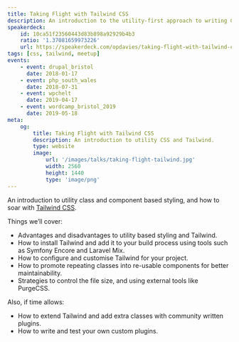 ```yaml
---
title: Taking Flight with Tailwind CSS
description: An introduction to the utility-first approach to writing CSS with a focus on the Tailwind CSS framework.
speakerdeck:
    id: 10ca51f23560443d83b898a92929b4b3
    ratio: '1.37081659973226'
    url: https://speakerdeck.com/opdavies/taking-flight-with-tailwind-css
tags: [css, tailwind, meetup]
events:
    - event: drupal_bristol
      date: 2018-01-17
    - event: php_south_wales
      date: 2018-07-31
    - event: wpchelt
      date: 2019-04-17
    - event: wordcamp_bristol_2019
      date: 2019-05-18
meta:
    og:
        title: Taking Flight with Tailwind CSS
        description: An introduction to utility CSS and Tailwind.
        type: website
        image:
            url: '/images/talks/taking-flight-tailwind.jpg'
            width: 2560
            height: 1440
            type: 'image/png'
---
```

An introduction to utility class and component based styling, and how to soar with [Tailwind CSS][1].

Things we’ll cover:

- Advantages and disadvantages to utility based styling and Tailwind.
- How to install Tailwind and add it to your build process using tools such as Symfony Encore and Laravel Mix.
- How to configure and customise Tailwind for your project.
- How to promote repeating classes into re-usable components for better maintainability.
- Strategies to control the file size, and using external tools like PurgeCSS.

Also, if time allows:

- How to extend Tailwind and add extra classes with community written plugins.
- How to write and test your own custom plugins.

[1]: https://tailwindcss.com
